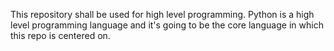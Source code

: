 This repository shall be used for high level programming. Python is a high level programming language and it's going to be the core language in which this repo is centered on.
